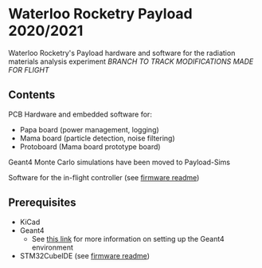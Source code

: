 # Waterloo Rocketry Payload 2020/2021

Waterloo Rocketry's Payload hardware and software for the radiation materials analysis experiment
*BRANCH TO TRACK MODIFICATIONS MADE FOR FLIGHT*

## Contents

PCB Hardware and embedded software for:
* Papa board (power management, logging)
* Mama board (particle detection, noise filtering)
* Protoboard (Mama board prototype board)

Geant4 Monte Carlo simulations have been moved to Payload-Sims

Software for the in-flight controller (see [firmware readme](controller_firmware/README.md))

## Prerequisites

* KiCad
* Geant4
	* See [this link](http://geant4-userdoc.web.cern.ch/geant4-userdoc/UsersGuides/InstallationGuide/html/index.html) for more information on setting up the Geant4 environment
* STM32CubeIDE (see [firmware readme](controller_firmware/README.md))
